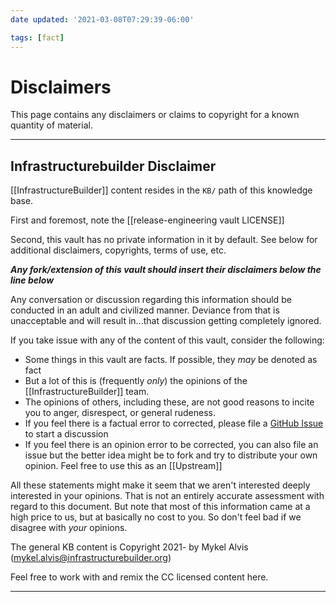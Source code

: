 ```yaml
---
date updated: '2021-03-08T07:29:39-06:00'

tags: [fact]
---
```


# Disclaimers

This page contains any disclaimers or claims to copyright for a known quantity of material.

---

## Infrastructurebuilder Disclaimer 

[[InfrastructureBuilder]] content resides in the `KB/` path of this knowledge base.

First and foremost, note the [[release-engineering vault LICENSE]]

Second, this vault has no private information in it by default.  See below for additional disclaimers, copyrights, terms of use, etc.

***Any fork/extension of this vault should insert their disclaimers below the line below***

Any conversation or discussion regarding this information should be conducted in an adult and civilized manner.  Deviance from that is unacceptable and will result in...that discussion getting completely ignored.

If you take issue with any of the content of this vault, consider the following:

- Some things in this vault are facts.  If possible, they _may_ be denoted as fact
- But a lot of this is \(frequently _only_\) the opinions of the [[InfrastructureBuilder]] team.
- The opinions of others, including these, are not good reasons to incite you to anger, disrespect, or general rudeness.
- If you feel there is a factual error to corrected, please file a [GitHub Issue](https://github.com/infrastructurebuilder/release-engineering-vault/issues) to start a discussion
- If you feel there is an opinion error to be corrected, you can also file an issue but the better idea might be to fork and try to distribute your own opinion.  Feel free to use this as an [[Upstream]]

All these statements might make it seem that we aren't interested deeply interested in your opinions.  That is not an entirely accurate assessment with regard to this document.  But note that most of this information came at a high price to us, but at basically no cost to you.  So don't feel bad if we disagree with _your_ opinions.

The general KB content is Copyright 2021- by Mykel Alvis (<mykel.alvis@infrastructurebuilder.org>)

Feel free to work with and remix the CC licensed content here.

---


